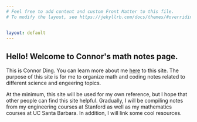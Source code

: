 ```yaml
---
# Feel free to add content and custom Front Matter to this file.
# To modify the layout, see https://jekyllrb.com/docs/themes/#overriding-theme-defaults


layout: default
---
```

## Hello! Welcome to Connor's math notes page. 

This is Connor Ding. You can learn more about me [here](https://www.czsding.com/) to this site. The purpose of this site is for me to organize math and coding notes related to different science and engeering topics. <br>

At the minimum, this site will be used for my own reference, but I hope that other people can find this site helpful. Gradually, I will be compiling notes from my engineering courses at Stanford as well as my mathematics courses at UC Santa Barbara. In addition, I will link some cool resources. 